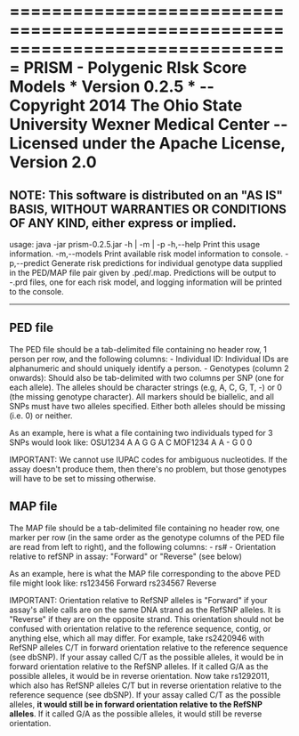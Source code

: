 ===============================================================================
                      PRISM - Polygenic RIsk Score Models
                               * Version 0.2.5 *
     -- Copyright 2014 The Ohio State University Wexner Medical Center --
                Licensed under the Apache License, Version 2.0
===============================================================================
NOTE: This software is distributed on an "AS IS" BASIS, WITHOUT WARRANTIES OR
CONDITIONS OF ANY KIND, either express or implied.
-------------------------------------------------------------------------------

usage: java -jar prism-0.2.5.jar -h | -m | -p <fileroot>
 -h,--help                 Print this usage information.
 -m,--models               Print available risk model information to
                           console.
 -p,--predict <fileroot>   Generate risk predictions for individual
                           genotype data supplied in the PED/MAP file pair
                           given by <fileroot>.ped/<fileroot>.map.
                           Predictions will be output to
                           <fileroot>-<modelID>.prd files, one for each
                           risk model, and logging information will be
                           printed to the console.

--------------------------------------------------------------------------------

PED file
----------
The PED file should be a tab-delimited file containing no header row, 1 person 
per row, and the following columns:
    - Individual ID: Individual IDs are alphanumeric and should uniquely 
      identify a person.
    - Genotypes (column 2 onwards): Should also be tab-delimited with two 
      columns per SNP (one for each allele). The alleles should be character 
      strings (e.g, A, C, G, T, -) or 0 (the missing genotype character). All 
      markers should be biallelic, and all SNPs must have two alleles specified.
      Either both alleles should be missing (i.e. 0) or neither.

As an example, here is what a file containing two individuals typed for 3 SNPs 
would look like:
OSU1234 A A G G A C
MOF1234 A A - G 0 0

IMPORTANT: We cannot use IUPAC codes for ambiguous nucleotides. If the assay 
doesn't produce them, then there's no problem, but those genotypes will have to 
be set to missing otherwise.

MAP file
----------
The MAP file should be a tab-delimited file containing no header row, one marker
per row (in the same order as the genotype columns of the PED file are read 
from left to right), and the following columns:
    - rs#
    - Orientation relative to refSNP in assay: "Forward" or "Reverse" (see 
      below)

As an example, here is what the MAP file corresponding to the above PED file 
might look like:
rs123456 Forward
rs234567 Reverse

IMPORTANT: Orientation relative to RefSNP alleles is "Forward" if your assay's 
allele calls are on the same DNA strand as the RefSNP alleles. It is "Reverse" 
if they are on the opposite strand. This orientation should not be confused with
orientation relative to the reference sequence, contig, or anything else, which 
all may differ. For example, take rs2420946 with RefSNP alleles C/T in forward 
orientation relative to the reference sequence (see dbSNP). If your assay called
C/T as the possible alleles, it would be in forward orientation relative to the 
RefSNP alleles. If it called G/A as the possible alleles, it would be in reverse
orientation. Now take rs1292011, which also has RefSNP alleles C/T but in 
reverse orientation relative to the reference sequence (see dbSNP). If your 
assay called C/T as the possible alleles, **it would still be in forward 
orientation relative to the RefSNP alleles**. If it called G/A as the possible 
alleles, it would still be reverse orientation.
